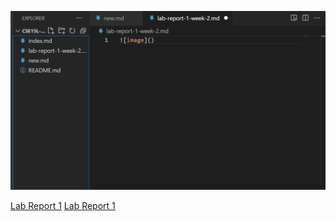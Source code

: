 ![image](screenshot.png)

[Lab Report 1](lab-report-1-week-2.html)
[Lab Report 1](https://yug030.github.io/cse15l-lab-reports/lab-report-1-week-2.html)